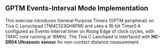 ## GPTM Events-Interval Mode Implementation</br>
This exercise introduces General Purpose Timers (GPTM peripheral) on Tiva C Lanuchpad (TM4C123GH6PM) and uses a 16-bit Timer0 A configured as Events-Interval timer on Rising Edge of clock cycles, with TM4C core running at 16MHz. The Tiva C Lanchpad is interfaced with **HC-SR04 Ultrasonic sensor** for non-contact distance measurement.

